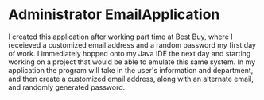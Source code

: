 # Administrator EmailApplication

I created this application after working part time at Best Buy, where I receieved
a customized email address and a random password my first day of work. I immediately
hopped onto my Java IDE the next day and starting working on a project that would
be able to emulate this same system. In my application the program will take in the 
user's information and department, and then create a customized email address, along
with an alternate email, and randomly generated password.
